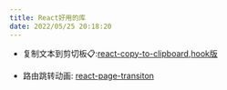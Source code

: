 ```yaml
---
title: React好用的库
date: 2022/05/25 20:18:20
---
```


-   复制文本到剪切板📋:[react-copy-to-clipboard](https://github.com/nkbt/react-copy-to-clipboard),[hook版](https://github.com/danoc/react-use-clipboard)

-   路由跳转动画: [react-page-transiton](https://github.com/Steveeeie/react-page-transition)
